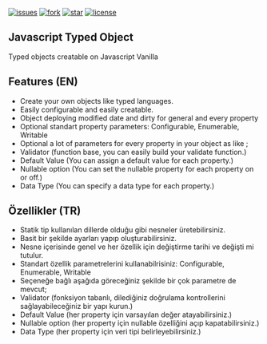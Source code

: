 [![issues](https://img.shields.io/github/issues/karcan/k-Object?color=green)](https://github.com/karcan/k-Object/issues)
[![fork](https://img.shields.io/github/forks/karcan/k-Object?color=green&logo=github)](https://github.com/karcan/k-Object/fork)
[![star](https://img.shields.io/github/stars/karcan/k-Object?color=green&logo=github)](https://github.com/karcan/k-Object/stargazers)
[![license](https://img.shields.io/github/license/karcan/k-Object)](https://github.com/karcan/k-Object/blob/main/LICENSE)

## Javascript Typed Object
Typed objects creatable on Javascript Vanilla

## Features (EN)
- Create your own objects like typed languages.
- Easily configurable and easily creatable.
- Object deploying modified date and dirty for general and every property
- Optional standart property parameters: Configurable, Enumerable, Writable
- Optional a lot of parameters for every property in your object as like ;
- Validator (function base, you can easily build your validate function.)
- Default Value (You can assign a default value for each property.)
- Nullable option (You can set the nullable property for each property on or off.)
- Data Type (You can specify a data type for each property.)

## Özellikler (TR)
- Statik tip kullanılan dillerde olduğu gibi nesneler üretebilirsiniz.
- Basit bir şekilde ayarları yapıp oluşturabilirsiniz.
- Nesne içerisinde genel ve her özellik için değiştirme tarihi ve değişti mi tutulur.
- Standart özellik parametrelerini kullanabilrisiniz: Configurable, Enumerable, Writable
- Seçeneğe bağlı aşağıda göreceğiniz şekilde bir çok parametre de mevcut;
- Validator (fonksiyon tabanlı, dilediğiniz doğrulama kontrollerini sağlayabileceğiniz bir yapı kurun.)
- Default Value (her property için varsayılan değer atayabilirsiniz.)
- Nullable option (her property için nullable özelliğini açıp kapatabilirsiniz.)
- Data Type (her property için veri tipi belirleyebilirsiniz.)
